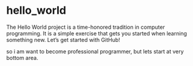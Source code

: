 # hello_world
The Hello World project is a time-honored tradition in computer programming. It is a simple exercise that gets you started when learning something new. Let’s get started with GitHub!

so i am want to become professional programmer, but lets start at very bottom area.
